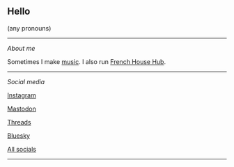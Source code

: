 ## Hello

(any pronouns)

----

_About me_

Sometimes I make [music](https://linktr.ee/stareffect).
I also run [French House Hub](https://www.frenchhousehub.xyz/).

----

_Social media_

[Instagram](https://www.instagram.com/nintendult)

<a rel="me" href="https://mastodon.social/@Nintendult">Mastodon</a>

<a rel="me" href="https://www.threads.net/@nintendult">Threads</a>

[Bluesky](https://bsky.app/profile/nintendult.xyz)

[All socials](/social-media)

----
